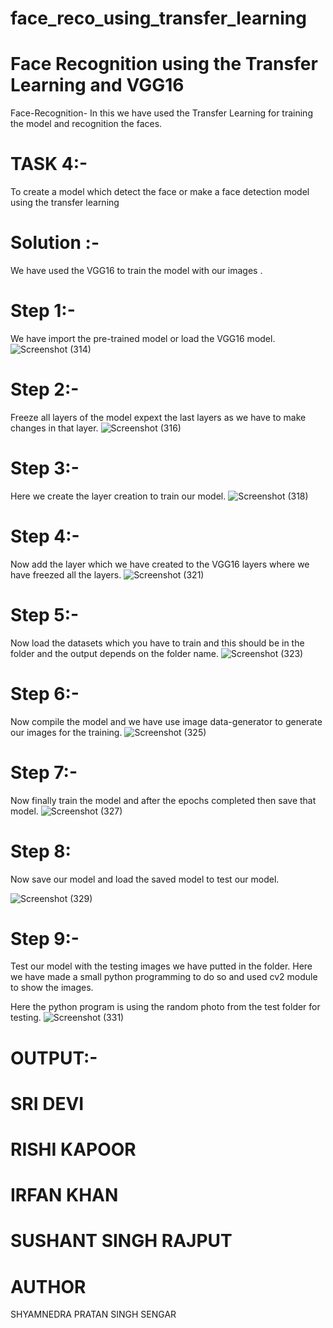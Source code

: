 # face_reco_using_transfer_learning

# Face Recognition using the Transfer Learning and VGG16
Face-Recognition-
In this we have used the Transfer Learning for training the model and recognition the faces.
# TASK 4:-
To create a model which detect the face or make a face detection model using the transfer learning

# Solution :-
We have used the VGG16 to train the model with our images .
# Step 1:-
We have import the pre-trained model or load the VGG16 model.
![Screenshot (314)](https://user-images.githubusercontent.com/55234454/87397164-7fbab280-c5d1-11ea-8230-c002edfb249f.png)
# Step 2:-
Freeze all layers of the model expext the last layers as we have to make changes in that layer.
![Screenshot (316)](https://user-images.githubusercontent.com/55234454/87397395-ec35b180-c5d1-11ea-8f73-30f228cd37ab.png)
# Step 3:-
Here we create the layer creation to train our model.
![Screenshot (318)](https://user-images.githubusercontent.com/55234454/87397509-17200580-c5d2-11ea-88ec-e931c51abc04.png)

# Step 4:-
 Now add the layer which we have created to the VGG16 layers where we have freezed all the layers.
 ![Screenshot (321)](https://user-images.githubusercontent.com/55234454/87397606-3a4ab500-c5d2-11ea-92f2-47c0e6e8fad6.png)

# Step 5:-
Now load the datasets which you have to train and this should be in the folder and the output depends on the folder name.
![Screenshot (323)](https://user-images.githubusercontent.com/55234454/87397913-b80ec080-c5d2-11ea-9fb8-3a815272f8b9.png)

# Step 6:-
Now compile the model and we have use image data-generator to generate our images for the training.
![Screenshot (325)](https://user-images.githubusercontent.com/55234454/87397993-dd033380-c5d2-11ea-82c9-1531de758313.png)

# Step 7:-
Now finally train the model and after the epochs completed then save that model.
![Screenshot (327)](https://user-images.githubusercontent.com/55234454/87398133-16d43a00-c5d3-11ea-80b5-c869444f3577.png)

# Step 8:
Now save our model and load the saved model to test our model.

![Screenshot (329)](https://user-images.githubusercontent.com/55234454/87398233-3b301680-c5d3-11ea-83e6-4d036c47d1b7.png)

# Step 9:-
Test our model with the testing images we have putted in the folder. Here we have made a small python programming to do so and used cv2 module to show the images.

Here the python program is using the random photo from the test folder for testing.
![Screenshot (331)](https://user-images.githubusercontent.com/55234454/87398312-5733b800-c5d3-11ea-990a-a3c56bf33c23.png)

# OUTPUT:-
 # SRI DEVI
 # RISHI KAPOOR
 # IRFAN KHAN 
 # SUSHANT SINGH RAJPUT
# AUTHOR
 SHYAMNEDRA PRATAN SINGH SENGAR


